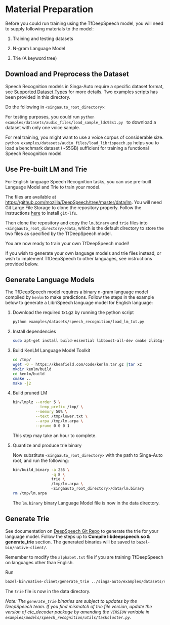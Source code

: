 # Material Preparation

Before you could run training using the TfDeepSpeech model, you will need to supply following materials to the model:

1. Training and testing datasets

2. N-gram Language Model

3. Trie (A keyword tree)


## Download and Preprocess the Dataset

Speech Recognition models in Singa-Auto require a specific dataset format, see [Supported Dataset Types](https://nginyc.github.io/rafiki/docs/latest/src/user/datasets.html#) for more details. Two examples scripts has been provided in this directory.

Do the following in `<singaauto_root_directory>`:

For testing purposes, you could run `python examples/datasets/audio_files/load_sample_ldc93s1.py ` to download a dataset with only one voice sample.

For real training, you might want to use a voice corpus of considerable size. `python examples/datasets/audio_files/load_librispeech.py` helps you to load a benchmark dataset (~55GB) sufficient for training a functional Speech Recognition model.


## Use Pre-built LM and Trie

For English language Speech Recognition tasks, you can use pre-built Language Model and Trie to train your model.

The files are available at https://github.com/mozilla/DeepSpeech/tree/master/data/lm. You will need Git Large File Storage to clone the repository properly. Follow the instructions [here](https://git-lfs.github.com/) to install `git-lfs`.

Then clone the repository and copy the `lm.binary` and `trie` files into `<singaauto_root_directory>/data`, which is the default directory to store the two files as specified by the TfDeepSpeech model.

You are now ready to train your own TfDeepSpeech model!

If you wish to generate your own language models and trie files instead, or wish to implement TfDeepSpeech to other languages, see instructions provided below.


## Generate Language Models

The TfDeepSpeech model requires a binary n-gram language model compiled by `kenlm` to make predictions. Follow the steps in the example below to generate a LibriSpeech language model for English language:

1. Download the required txt.gz by running the python script

    ```sh 
    python examples/datasets/speech_recognition/load_lm_txt.py
    ```

1. Install dependencies

    ```sh
    sudo apt-get install build-essential libboost-all-dev cmake zlib1g-dev libbz2-dev liblzma-dev
    ```

2. Build KenLM Language Model Toolkit

    ```sh
    cd /tmp/
    wget -O - https://kheafield.com/code/kenlm.tar.gz |tar xz
    mkdir kenlm/build
    cd kenlm/build
    cmake ..
    make -j2
    ```
3. Build pruned LM

    ```sh
    bin/lmplz --order 5 \
              --temp_prefix /tmp/ \
              --memory 50% \
              --text /tmp/lower.txt \
              --arpa /tmp/lm.arpa \
              --prune 0 0 0 1
    ```
    This step may take an hour to complete.
    
4. Quantize and produce trie binary

    Now substitute `<singaauto_root_directory>` with the path to Singa-Auto root, and run the following:

    ```sh
    bin/build_binary -a 255 \
                     -q 8 \
                     trie \
                     /tmp/lm.arpa \
                     <singaauto_root_directory>/data/lm.binary
    rm /tmp/lm.arpa
    ```
    The `lm.binary` binary Language Model file is now in the data directory.
    
## Generate Trie 

See documentation on [DeepSpeech Git Repo](https://github.com/mozilla/DeepSpeech/tree/master/native_client) to generate the trie for your language model. Follow the steps up to **Compile libdeepspeech.so & generate_trie** section. The generated binaries will be saved to `bazel-bin/native-client/`.

Remember to modify the `alphabet.txt` file if you are training TfDeepSpeech on languages other than English.

Run

```sh
bazel-bin/native-clinet/generate_trie ../singa-auto/examples/datasets/speech_recognition/alphabet.txt ../singa-auto/data/lm.binary ../singa-auto/data/trie
```

The `trie` file is now in the data directory.

*Note: The `generate_trie` binaries are subject to updates by the DeepSpeech team. If you find mismatch of trie file version, update the version of ctc_decoder package by amending the `VERSION` variable in `examples/models/speech_recognition/utils/taskcluster.py`.*
